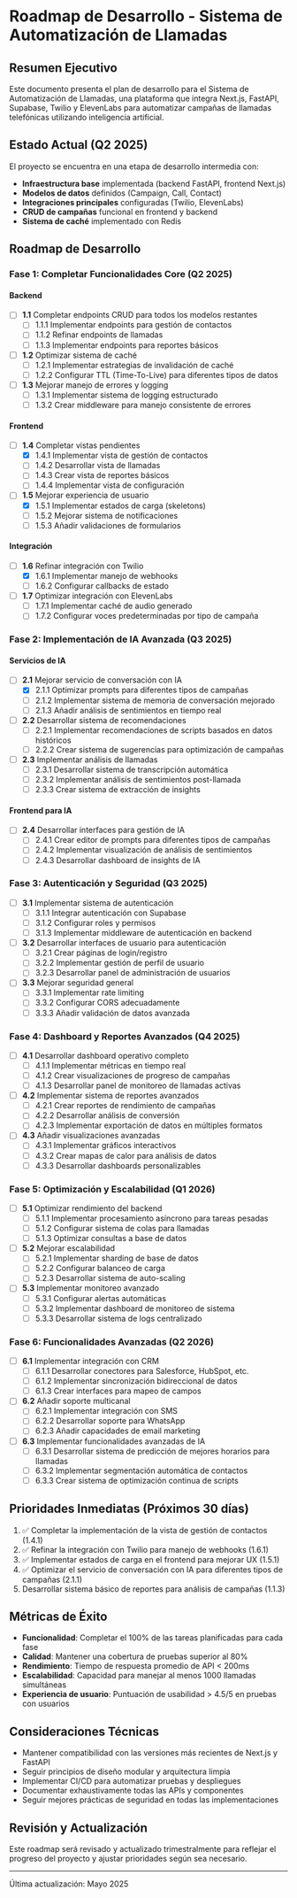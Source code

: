 # Roadmap de Desarrollo - Sistema de Automatización de Llamadas

## Resumen Ejecutivo

Este documento presenta el plan de desarrollo para el Sistema de Automatización de Llamadas, una plataforma que integra Next.js, FastAPI, Supabase, Twilio y ElevenLabs para automatizar campañas de llamadas telefónicas utilizando inteligencia artificial.

## Estado Actual (Q2 2025)

El proyecto se encuentra en una etapa de desarrollo intermedia con:

- **Infraestructura base** implementada (backend FastAPI, frontend Next.js)
- **Modelos de datos** definidos (Campaign, Call, Contact)
- **Integraciones principales** configuradas (Twilio, ElevenLabs)
- **CRUD de campañas** funcional en frontend y backend
- **Sistema de caché** implementado con Redis

## Roadmap de Desarrollo

### Fase 1: Completar Funcionalidades Core (Q2 2025)

#### Backend
- [ ] **1.1** Completar endpoints CRUD para todos los modelos restantes
  - [ ] 1.1.1 Implementar endpoints para gestión de contactos
  - [ ] 1.1.2 Refinar endpoints de llamadas
  - [ ] 1.1.3 Implementar endpoints para reportes básicos
- [ ] **1.2** Optimizar sistema de caché
  - [ ] 1.2.1 Implementar estrategias de invalidación de caché
  - [ ] 1.2.2 Configurar TTL (Time-To-Live) para diferentes tipos de datos
- [ ] **1.3** Mejorar manejo de errores y logging
  - [ ] 1.3.1 Implementar sistema de logging estructurado
  - [ ] 1.3.2 Crear middleware para manejo consistente de errores

#### Frontend
- [ ] **1.4** Completar vistas pendientes
  - [x] 1.4.1 Implementar vista de gestión de contactos
  - [ ] 1.4.2 Desarrollar vista de llamadas
  - [ ] 1.4.3 Crear vista de reportes básicos
  - [ ] 1.4.4 Implementar vista de configuración
- [ ] **1.5** Mejorar experiencia de usuario
  - [x] 1.5.1 Implementar estados de carga (skeletons)
  - [ ] 1.5.2 Mejorar sistema de notificaciones
  - [ ] 1.5.3 Añadir validaciones de formularios

#### Integración
- [ ] **1.6** Refinar integración con Twilio
  - [x] 1.6.1 Implementar manejo de webhooks
  - [ ] 1.6.2 Configurar callbacks de estado
- [ ] **1.7** Optimizar integración con ElevenLabs
  - [ ] 1.7.1 Implementar caché de audio generado
  - [ ] 1.7.2 Configurar voces predeterminadas por tipo de campaña

### Fase 2: Implementación de IA Avanzada (Q3 2025)

#### Servicios de IA
- [ ] **2.1** Mejorar servicio de conversación con IA
  - [x] 2.1.1 Optimizar prompts para diferentes tipos de campañas
  - [ ] 2.1.2 Implementar sistema de memoria de conversación mejorado
  - [ ] 2.1.3 Añadir análisis de sentimientos en tiempo real
- [ ] **2.2** Desarrollar sistema de recomendaciones
  - [ ] 2.2.1 Implementar recomendaciones de scripts basados en datos históricos
  - [ ] 2.2.2 Crear sistema de sugerencias para optimización de campañas
- [ ] **2.3** Implementar análisis de llamadas
  - [ ] 2.3.1 Desarrollar sistema de transcripción automática
  - [ ] 2.3.2 Implementar análisis de sentimientos post-llamada
  - [ ] 2.3.3 Crear sistema de extracción de insights

#### Frontend para IA
- [ ] **2.4** Desarrollar interfaces para gestión de IA
  - [ ] 2.4.1 Crear editor de prompts para diferentes tipos de campañas
  - [ ] 2.4.2 Implementar visualización de análisis de sentimientos
  - [ ] 2.4.3 Desarrollar dashboard de insights de IA

### Fase 3: Autenticación y Seguridad (Q3 2025)

- [ ] **3.1** Implementar sistema de autenticación
  - [ ] 3.1.1 Integrar autenticación con Supabase
  - [ ] 3.1.2 Configurar roles y permisos
  - [ ] 3.1.3 Implementar middleware de autenticación en backend
- [ ] **3.2** Desarrollar interfaces de usuario para autenticación
  - [ ] 3.2.1 Crear páginas de login/registro
  - [ ] 3.2.2 Implementar gestión de perfil de usuario
  - [ ] 3.2.3 Desarrollar panel de administración de usuarios
- [ ] **3.3** Mejorar seguridad general
  - [ ] 3.3.1 Implementar rate limiting
  - [ ] 3.3.2 Configurar CORS adecuadamente
  - [ ] 3.3.3 Añadir validación de datos avanzada

### Fase 4: Dashboard y Reportes Avanzados (Q4 2025)

- [ ] **4.1** Desarrollar dashboard operativo completo
  - [ ] 4.1.1 Implementar métricas en tiempo real
  - [ ] 4.1.2 Crear visualizaciones de progreso de campañas
  - [ ] 4.1.3 Desarrollar panel de monitoreo de llamadas activas
- [ ] **4.2** Implementar sistema de reportes avanzados
  - [ ] 4.2.1 Crear reportes de rendimiento de campañas
  - [ ] 4.2.2 Desarrollar análisis de conversión
  - [ ] 4.2.3 Implementar exportación de datos en múltiples formatos
- [ ] **4.3** Añadir visualizaciones avanzadas
  - [ ] 4.3.1 Implementar gráficos interactivos
  - [ ] 4.3.2 Crear mapas de calor para análisis de datos
  - [ ] 4.3.3 Desarrollar dashboards personalizables

### Fase 5: Optimización y Escalabilidad (Q1 2026)

- [ ] **5.1** Optimizar rendimiento del backend
  - [ ] 5.1.1 Implementar procesamiento asíncrono para tareas pesadas
  - [ ] 5.1.2 Configurar sistema de colas para llamadas
  - [ ] 5.1.3 Optimizar consultas a base de datos
- [ ] **5.2** Mejorar escalabilidad
  - [ ] 5.2.1 Implementar sharding de base de datos
  - [ ] 5.2.2 Configurar balanceo de carga
  - [ ] 5.2.3 Desarrollar sistema de auto-scaling
- [ ] **5.3** Implementar monitoreo avanzado
  - [ ] 5.3.1 Configurar alertas automáticas
  - [ ] 5.3.2 Implementar dashboard de monitoreo de sistema
  - [ ] 5.3.3 Desarrollar sistema de logs centralizado

### Fase 6: Funcionalidades Avanzadas (Q2 2026)

- [ ] **6.1** Implementar integración con CRM
  - [ ] 6.1.1 Desarrollar conectores para Salesforce, HubSpot, etc.
  - [ ] 6.1.2 Implementar sincronización bidireccional de datos
  - [ ] 6.1.3 Crear interfaces para mapeo de campos
- [ ] **6.2** Añadir soporte multicanal
  - [ ] 6.2.1 Implementar integración con SMS
  - [ ] 6.2.2 Desarrollar soporte para WhatsApp
  - [ ] 6.2.3 Añadir capacidades de email marketing
- [ ] **6.3** Implementar funcionalidades avanzadas de IA
  - [ ] 6.3.1 Desarrollar sistema de predicción de mejores horarios para llamadas
  - [ ] 6.3.2 Implementar segmentación automática de contactos
  - [ ] 6.3.3 Crear sistema de optimización continua de scripts

## Prioridades Inmediatas (Próximos 30 días)

1. ✅ Completar la implementación de la vista de gestión de contactos (1.4.1)
2. ✅ Refinar la integración con Twilio para manejo de webhooks (1.6.1)
3. ✅ Implementar estados de carga en el frontend para mejorar UX (1.5.1)
4. ✅ Optimizar el servicio de conversación con IA para diferentes tipos de campañas (2.1.1)
5. Desarrollar sistema básico de reportes para análisis de campañas (1.1.3)

## Métricas de Éxito

- **Funcionalidad**: Completar el 100% de las tareas planificadas para cada fase
- **Calidad**: Mantener una cobertura de pruebas superior al 80%
- **Rendimiento**: Tiempo de respuesta promedio de API < 200ms
- **Escalabilidad**: Capacidad para manejar al menos 1000 llamadas simultáneas
- **Experiencia de usuario**: Puntuación de usabilidad > 4.5/5 en pruebas con usuarios

## Consideraciones Técnicas

- Mantener compatibilidad con las versiones más recientes de Next.js y FastAPI
- Seguir principios de diseño modular y arquitectura limpia
- Implementar CI/CD para automatizar pruebas y despliegues
- Documentar exhaustivamente todas las APIs y componentes
- Seguir mejores prácticas de seguridad en todas las implementaciones

## Revisión y Actualización

Este roadmap será revisado y actualizado trimestralmente para reflejar el progreso del proyecto y ajustar prioridades según sea necesario.

---

Última actualización: Mayo 2025

